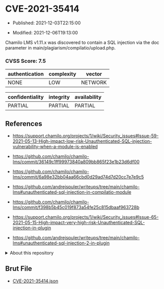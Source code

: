 # CVE-2021-35414

- Published: 2021-12-03T22:15:00

- Modified: 2021-12-06T19:13:00

Chamilo LMS v1.11.x was discovered to contain a SQL injection via the doc parameter in main/plagiarism/compilatio/upload.php.

### CVSS Score: **7.5**

| authentication | complexity | vector |
| --- | --- | --- |
| NONE | LOW | NETWORK |

| confidentiality | integrity | availability |
| --- | --- | --- |
| PARTIAL | PARTIAL | PARTIAL |

## References

* https://support.chamilo.org/projects/1/wiki/Security_issues#Issue-59-2021-05-13-High-impact-low-risk-Unauthenticated-SQL-injection-vulnerability-when-a-module-is-enabled

* https://github.com/chamilo/chamilo-lms/commit/36149c1ff99973840a809bb865f23e1b23d6df00

* https://github.com/chamilo/chamilo-lms/commit/6a98e32bb04aa66cbd0d29ad74d7d20cc7e7e9c5

* https://github.com/andrejspuler/writeups/tree/main/chamilo-lms#unauthenticated-sql-injection-in-compilatio-module

* https://github.com/chamilo/chamilo-lms/commit/f398b5b45c019f873a54fe25c815dbaaf963728b

* https://support.chamilo.org/projects/1/wiki/Security_issues#Issue-65-2021-05-15-High-impact-very-high-risk-Unauthenticated-SQL-injection-in-plugin

* https://github.com/andrejspuler/writeups/tree/main/chamilo-lms#unauthenticated-sql-injection-2-in-plugin

<details>
<summary>About this repository</summary> 

  This repository is part of the project [Live Hack CVE](https://github.com/Live-Hack-CVE). Main website can be found [www.live-hack.org](https://www.live-hack.org) 
  
  Made by [Sn0wAlice](https://github.com/Sn0wAlice) for the people that care about security and need to have a feed of the latest CVEs. Hope you enjoy it, don't forget to star the repo and follow me on [Twitter](https://twitter.com/Sn0wAlice) and [Github](https://github.com/Sn0wAlice). And that is my [personnal website](https://www.alice-snow.me/)

  - [Home Page](https://github.com/Live-Hack-CVE)
  - [Framework](https://github.com/Live-Hack-CVE/cve-framework)
  - [CVE database](https://github.com/Live-Hack-CVE/full_database)
  - [Changelog](https://github.com/Live-Hack-CVE/Changelog)
</details>

## Brut File

* [CVE-2021-35414.json](https://raw.githubusercontent.com/Live-Hack-CVE/full_database/main/cves/2021/CVE-2021-35414.json)

